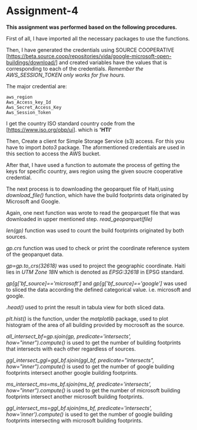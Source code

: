 # Assignment-4

**This assignment was performed based on the following procedures.**

First of all, I have imported all the necessary packages to use the functions.

Then, I have generated the credentials using SOURCE COOPERATIVE [<https://beta.source.coop/repositories/vida/google-microsoft-open-buildings/download/>] and created variables have the values that is corresponding to each of the credentials. *Remember the AWS_SESSION_TOKEN only works for five hours.*

The major credential are:

```         
aws_region 
Aws_Access_key_Id 
Aws_Secret_Access_Key 
Aws_Session_Token
```

I get the country ISO standard country code from the [<https://www.iso.org/obp/ui>]. which is **'HTI'**

Then, Create a client for Simple Storage Service (s3) access. For this you have to import _boto3_ package. The aformentioned credentials are used in this section to access the AWS bucket.

After that, I have used a function to automate the process of getting the keys for specific country, aws region using the given soucre cooperative credential.

The next process is to downloading the geoparquet file of Haiti,using *download_file()* function, which have the build footprints data originated by Microsoft and Google.

Again, one next function was wrote to read the geoparquet file that was downloaded in upper mentioned step. _read_geoparquet(file)_

_len(gp)_ function was used to count the build footprints originated by both sources.

_gp.crs_ function was used to check or print the coordinate reference system of the geoparquet data.

_gp=gp.to_crs(32618)_ was used to project the geographic coordinate. Haiti lies in _UTM Zone 18N_ which is denoted as _EPSG:32618_ in EPSG standard. 

_gp[g['bf_source]=='microsoft']_ and _gp[g['bf_source]=='google']_ was used to sliced the data according the defined categorical value. i.e. microsoft and google.

_.head()_ used to print the result in tabula view for both sliced data.

_plt.hist()_ is the function, under the _matplotlib_ package, used to plot histogram of the area of all building provided by mocrosoft as the source.

_all_intersect_bf=gp.sjoin(gp, predicate='intersects', how="inner").compute()_ is used to get the number of building footprints that intersects with each other regardless of sources.

_ggl_intersect_ggl=ggl_bf.sjoin(ggl_bf, predicate="intersects", how="inner").compute()_ is used to get the number of google building footprints intersect another google building footprints.

_ms_intersect_ms=ms_bf.sjoin(ms_bf, predicate='intersects', how="inner").compute()_ is used to get the number of microsoft building footprints intersect another microsoft building footprints.

_ggl_intersect_ms=ggl_bf.sjoin(ms_bf, predicate='intersects', how='inner').compute()_ is used to get the number of google building footprints intersecting with microsoft building footprints.





